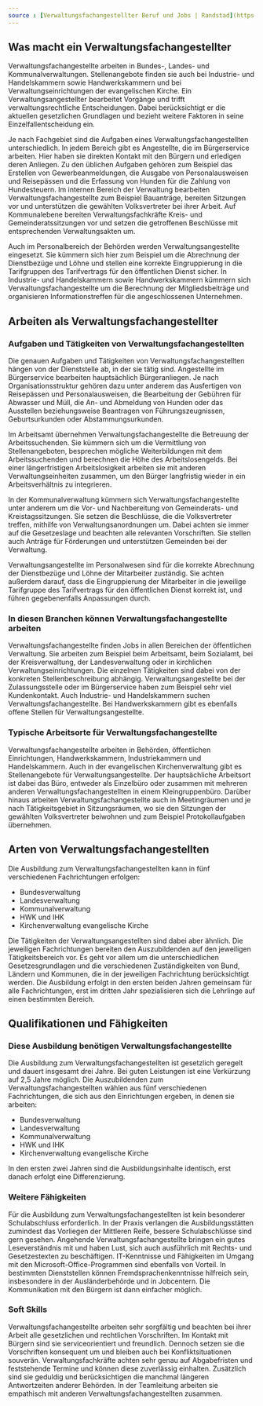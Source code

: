 ```yaml
---
source : [Verwaltungsfachangestellter Beruf und Jobs | Randstad](https://www.randstad.de/karriere/berufe/wirtschaft-administration/verwaltungsfachangestellter/?msclkid=9a633e9ec977152727095abba3eb4c43&utm_source=bing&utm_medium=cpc&utm_campaign=RS-SEA-B2C-NB-dsa-(DSA)-DE-GER&utm_term=verwaltung&utm_content=DSA%20%7C%20Verwaltung)
---
```


## Was macht ein Verwaltungsfachangestellter

Verwaltungsfachangestellte arbeiten in Bundes-, Landes- und Kommunalverwaltungen. Stellenangebote finden sie auch bei Industrie- und Handelskammern sowie Handwerkskammern und bei Verwaltungseinrichtungen der evangelischen Kirche. Ein Verwaltungsangestellter bearbeitet Vorgänge und trifft verwaltungsrechtliche Entscheidungen. Dabei berücksichtigt er die aktuellen gesetzlichen Grundlagen und bezieht weitere Faktoren in seine Einzelfallentscheidung ein. 

Je nach Fachgebiet sind die Aufgaben eines Verwaltungsfachangestellten unterschiedlich. In jedem Bereich gibt es Angestellte, die im Bürgerservice arbeiten. Hier haben sie direkten Kontakt mit den Bürgern und erledigen deren Anliegen. Zu den üblichen Aufgaben gehören zum Beispiel das Erstellen von Gewerbeanmeldungen, die Ausgabe von Personalausweisen und Reisepässen und die Erfassung von Hunden für die Zahlung von Hundesteuern. Im internen Bereich der Verwaltung bearbeiten Verwaltungsfachangestellte zum Beispiel Bauanträge, bereiten Sitzungen vor und unterstützen die gewählten Volksvertreter bei ihrer Arbeit. Auf Kommunalebene bereiten Verwaltungsfachkräfte Kreis- und Gemeinderatssitzungen vor und setzen die getroffenen Beschlüsse mit entsprechenden Verwaltungsakten um. 

Auch im Personalbereich der Behörden werden Verwaltungsangestellte eingesetzt. Sie kümmern sich hier zum Beispiel um die Abrechnung der Dienstbezüge und Löhne und stellen eine korrekte Eingruppierung in die Tarifgruppen des Tarifvertrags für den öffentlichen Dienst sicher. In Industrie- und Handelskammern sowie Handwerkskammern kümmern sich Verwaltungsfachangestellte um die Berechnung der Mitgliedsbeiträge und organisieren Informationstreffen für die angeschlossenen Unternehmen.

## Arbeiten als Verwaltungsfachangestellter

### Aufgaben und Tätigkeiten von Verwaltungsfachangestellten

Die genauen Aufgaben und Tätigkeiten von Verwaltungsfachangestellten hängen von der Dienststelle ab, in der sie tätig sind. Angestellte im Bürgerservice bearbeiten hauptsächlich Bürgeranliegen. Je nach Organisationsstruktur gehören dazu unter anderem das Ausfertigen von Reisepässen und Personalausweisen, die Bearbeitung der Gebühren für Abwasser und Müll, die An- und Abmeldung von Hunden oder das Ausstellen beziehungsweise Beantragen von Führungszeugnissen, Geburtsurkunden oder Abstammungsurkunden. 

Im Arbeitsamt übernehmen Verwaltungsfachangestellte die Betreuung der Arbeitssuchenden. Sie kümmern sich um die Vermittlung von Stellenangeboten, besprechen mögliche Weiterbildungen mit dem Arbeitssuchenden und berechnen die Höhe des Arbeitslosengelds. Bei einer längerfristigen Arbeitslosigkeit arbeiten sie mit anderen Verwaltungseinheiten zusammen, um den Bürger langfristig wieder in ein Arbeitsverhältnis zu integrieren. 

In der Kommunalverwaltung kümmern sich Verwaltungsfachangestellte unter anderem um die Vor- und Nachbereitung von Gemeinderats- und Kreistagssitzungen. Sie setzen die Beschlüsse, die die Volksvertreter treffen, mithilfe von Verwaltungsanordnungen um. Dabei achten sie immer auf die Gesetzeslage und beachten alle relevanten Vorschriften. Sie stellen auch Anträge für Förderungen und unterstützen Gemeinden bei der Verwaltung.

Verwaltungsangestellte im Personalwesen sind für die korrekte Abrechnung der Dienstbezüge und Löhne der Mitarbeiter zuständig. Sie achten außerdem darauf, dass die Eingruppierung der Mitarbeiter in die jeweilige Tarifgruppe des Tarifvertrags für den öffentlichen Dienst korrekt ist, und führen gegebenenfalls Anpassungen durch.

### In diesen Branchen können Verwaltungsfachangestellte arbeiten

Verwaltungsfachangestellte finden Jobs in allen Bereichen der öffentlichen Verwaltung. Sie arbeiten zum Beispiel beim Arbeitsamt, beim Sozialamt, bei der Kreisverwaltung, der Landesverwaltung oder in kirchlichen Verwaltungseinrichtungen. Die einzelnen Tätigkeiten sind dabei von der konkreten Stellenbeschreibung abhängig. Verwaltungsangestellte bei der Zulassungsstelle oder im Bürgerservice haben zum Beispiel sehr viel Kundenkontakt. Auch Industrie- und Handelskammern suchen Verwaltungsfachangestellte. Bei Handwerkskammern gibt es ebenfalls offene Stellen für Verwaltungsangestellte.

### Typische Arbeitsorte für Verwaltungsfachangestellte
    
Verwaltungsfachangestellte arbeiten in Behörden, öffentlichen Einrichtungen, Handwerkskammern, Industriekammern und Handelskammern. Auch in der evangelischen Kirchenverwaltung gibt es Stellenangebote für Verwaltungsangestellte. Der hauptsächliche Arbeitsort ist dabei das Büro, entweder als Einzelbüro oder zusammen mit mehreren anderen Verwaltungsfachangestellten in einem Kleingruppenbüro. Darüber hinaus arbeiten Verwaltungsfachangestellte auch in Meetingräumen und je nach Tätigkeitsgebiet in Sitzungsräumen, wo sie den Sitzungen der gewählten Volksvertreter beiwohnen und zum Beispiel Protokollaufgaben übernehmen.

## Arten von Verwaltungsfachangestellten

Die Ausbildung zum Verwaltungsfachangestellten kann in fünf verschiedenen Fachrichtungen erfolgen: 

-   Bundesverwaltung
-   Landesverwaltung
-   Kommunalverwaltung
-   HWK und IHK
-   Kirchenverwaltung evangelische Kirche

Die Tätigkeiten der Verwaltungsangestellten sind dabei aber ähnlich. Die jeweiligen Fachrichtungen bereiten den Auszubildenden auf den jeweiligen Tätigkeitsbereich vor. Es geht vor allem um die unterschiedlichen Gesetzesgrundlagen und die verschiedenen Zuständigkeiten von Bund, Ländern und Kommunen, die in der jeweiligen Fachrichtung berücksichtigt werden. Die Ausbildung erfolgt in den ersten beiden Jahren gemeinsam für alle Fachrichtungen, erst im dritten Jahr spezialisieren sich die Lehrlinge auf einen bestimmten Bereich.

## Qualifikationen und Fähigkeiten

### Diese Ausbildung benötigen Verwaltungsfachangestellte

Die Ausbildung zum Verwaltungsfachangestellten ist gesetzlich geregelt und dauert insgesamt drei Jahre. Bei guten Leistungen ist eine Verkürzung auf 2,5 Jahre möglich. Die Auszubildenden zum Verwaltungsfachangestellten wählen aus fünf verschiedenen Fachrichtungen, die sich aus den Einrichtungen ergeben, in denen sie arbeiten:

-   Bundesverwaltung
-   Landesverwaltung
-   Kommunalverwaltung
-   HWK und IHK
-   Kirchenverwaltung evangelische Kirche

In den ersten zwei Jahren sind die Ausbildungsinhalte identisch, erst danach erfolgt eine Differenzierung.

### Weitere Fähigkeiten
    
Für die Ausbildung zum Verwaltungsfachangestellten ist kein besonderer Schulabschluss erforderlich. In der Praxis verlangen die Ausbildungsstätten zumindest das Vorliegen der Mittleren Reife, bessere Schulabschlüsse sind gern gesehen. Angehende Verwaltungsfachangestellte bringen ein gutes Leseverständnis mit und haben Lust, sich auch ausführlich mit Rechts- und Gesetzestexten zu beschäftigen. IT-Kenntnisse und Fähigkeiten im Umgang mit den Microsoft-Office-Programmen sind ebenfalls von Vorteil. In bestimmten Dienststellen können Fremdsprachenkenntnisse hilfreich sein, insbesondere in der Ausländerbehörde und in Jobcentern. Die Kommunikation mit den Bürgern ist dann einfacher möglich.

### Soft Skills
    
Verwaltungsfachangestellte arbeiten sehr sorgfältig und beachten bei ihrer Arbeit alle gesetzlichen und rechtlichen Vorschriften. Im Kontakt mit Bürgern sind sie serviceorientiert und freundlich. Dennoch setzen sie die Vorschriften konsequent um und bleiben auch bei Konfliktsituationen souverän. Verwaltungsfachkräfte achten sehr genau auf Abgabefristen und feststehende Termine und können diese zuverlässig einhalten. Zusätzlich sind sie geduldig und berücksichtigen die manchmal längeren Antwortzeiten anderer Behörden. In der Teamleitung arbeiten sie empathisch mit anderen Verwaltungsfachangestellten zusammen.